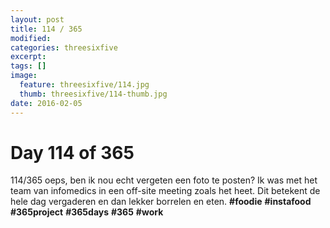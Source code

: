 ```yaml
---
layout: post
title: 114 / 365
modified:
categories: threesixfive
excerpt:
tags: []
image:
  feature: threesixfive/114.jpg
  thumb: threesixfive/114-thumb.jpg
date: 2016-02-05
---
```


# Day 114 of 365

114/365 oeps, ben ik nou echt vergeten een foto te posten? Ik was met het team van infomedics in een off-site meeting zoals het heet. Dit betekent de hele dag vergaderen en dan lekker borrelen en eten. **\#foodie** **\#instafood** **\#365project** **\#365days** **\#365** **\#work**
